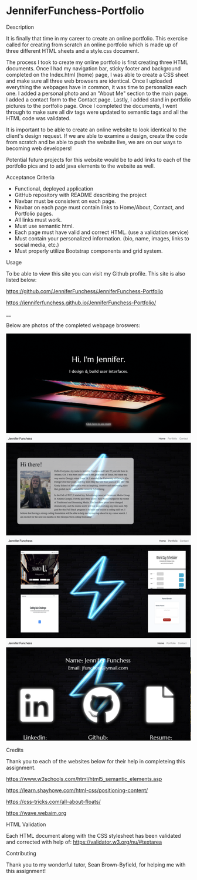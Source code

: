 # JenniferFunchess-Portfolio

Description

It is finally that time in my career to create an online portfolio. This exercise called for creating from scratch an online portfolio which is made up of three different HTML sheets and a style.css document.

The process I took to create my online portfolio is first creating three HTML documents. Once I had my navigation bar, sticky footer and background completed on the Index.html (home) page, I was able to create a CSS sheet and make sure all three web browsers are identical. Once I uploaded everything the webpages have in common, it was time to personalize each one. I added a personal photo and an "About Me" section to the main page. I added a contact form to the Contact page. Lastly, I added stand in portfolio pictures to the portfolio page. Once I completed the documents, I went through to make sure all div tags were updated to semantic tags and all the HTML code was validated.

It is important to be able to create an online website to look identical to the client's design request. If we are able to examine a design, create the code from scratch and be able to push the website live, we are on our ways to becoming web developers!

Potential future projects for this website would be to add links to each of the portfolio pics and to add java elements to the website as well.

Acceptance Criteria

- Functional, deployed application
- GitHub repository with README describing the project
- Navbar must be consistent on each page.
- Navbar on each page must contain links to Home/About, Contact, and Portfolio pages.
- All links must work.
- Must use semantic html.
- Each page must have valid and correct HTML. (use a validation service)
- Must contain your personalized information. (bio, name, images, links to social media, etc.)
- Must properly utilize Bootstrap components and grid system.

Usage

To be able to view this site you can visit my Github profile. This site is also listed below:

https://github.com/JenniferFunchess/JenniferFunchess-Portfolio

https://jenniferfunchess.github.io/JenniferFunchess-Portfolio/

\_\_

Below are photos of the completed webpage broswers:

![homepage](photos/homepage.png)
![home](photos/home.png)
![portfolio](photos/portfolio.png)
![contact](photos/contact.png)

Credits

Thank you to each of the websites below for their help in completeing this assignment.

https://www.w3schools.com/html/html5_semantic_elements.asp

https://learn.shayhowe.com/html-css/positioning-content/

https://css-tricks.com/all-about-floats/

https://wave.webaim.org

HTML Validation

Each HTML document along with the CSS stylesheet has been validated and corrected with help of: https://validator.w3.org/nu/#textarea

Contributing

Thank you to my wonderful tutor, Sean Brown-Byfield, for helping me with this assignment!
